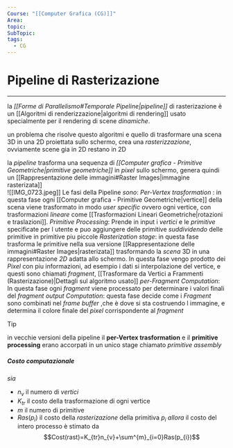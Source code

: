 ```yaml
---
Course: "[[Computer Grafica (CG)]]"
Area: 
topic: 
SubTopic: 
tags:
  - CG
---
```


# Pipeline di Rasterizazione
---
la _[[Forme di Parallelismo#Temporale Pipeline|pipeline]]_ di rasterizazione è un [[Algoritmi di renderizzazione|algoritmi di rendering]] usato specialmente per il rendering di scene _dinamiche_. 

un problema che risolve questo algoritmi e quello di trasformare una scena 3D in una 2D proiettata sullo schermo, crea una _rasterizzazione_, ovviamente scene gia in 2D restano in 2D

la _pipeline_ trasforma una sequenza di _[[Computer grafica - Primitive Geometriche|primitive geometriche]]_  in _pixel_ sullo schermo, genera quindi un [[Rappresentazione delle immagini#Raster Images|immagine rasterizata]]  
![[IMG_0723.jpeg]]
Le fasi della Pipeline _sono_:
_Per-Vertex trasformation_ : 
	in questa fase ogni [[Computer grafica - Primitive Geometriche|vertice]] della scena viene trasformato in modo _user specific_ ovvero ogni vertice, con trasformazioni _lineare_ come [[Trasformazioni Lineari Geometriche|rotazioni e traslazioni]].
_Primitive Processing_:
	Prende in input i _vertici_ e le _primitive_ specificate per l utente e puo aggiungere delle primitive _suddividendo_ delle primitive in primitive piu piccole
_Rasterization stage_:
	in questa fase trasforma le primitive nella sua versione [[Rappresentazione delle immagini#Raster Images|rasterizata]] trasformando la _scena_ 3D in una rappresentazione _2D_ adatta allo schermo. 
	In questa fase vengo prodotto dei _Pixel_ con piu informazioni, ad esempio i dati si interpolazione del vertice, e questi sono chiamati _fragment_, [[Trasformare da Vertici a Frammenti (Rasterizazione)|Dettagli sul algoritmo usato]]
_per-Fragment Computation_:
	In questa fase ogni _fragment_ viene processato per determinare i valori finali del _fragment_
_output Computation_:
	questa fase decide come i _Fragment_ sono combinati nel _frame buffer_ ,che è dove si sta costruendo l immagine, e determina il colore finale del _pixel_ corrispondente al _fragment_

> [!tip] 
> in vecchie versioni della pipeline il __per-Vertex trasformation__ e il __primitive processing__ erano accorpati in un unico stage chiamato _primitive assembly_
##### Costo computazionale
_sia_
- $n_v$ il numero di _vertici_
- $K_{tr}$ il costo della trasformazione di ogni vertice
- $m$ il numero di primitive
- $Ras(p_i)$ il costo della _rasterizazione_ della primitiva $p_{i}$
_allora_ il costo del intero processo è stimato da $$Cost(rast)=K_{tr}n_{v}+\sum^{m}_{i=0}Ras(p_{i})$$
